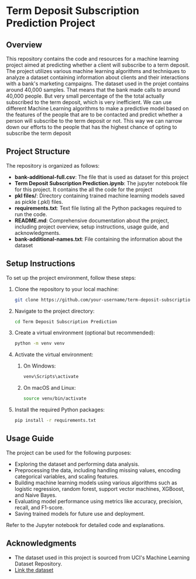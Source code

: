 # Term Deposit Subscription Prediction Project


## Overview

This repository contains the code and resources for a machine learning project aimed at predicting whether a client will subscribe to a term deposit. The project utilizes various machine learning algorithms and techniques to analyze a dataset containing information about clients and their interactions with a bank's marketing campaigns. The dataset used in the projet contains around 40,000 samples. That means that the bank made calls to around 40,000 people. But very small percentage of the the total actually subscribed to the term deposit, which is very inefficient. We can use different Machine Learning algorithms to make a predictive model based on the features of the people that are to be contacted and predict whether a person will subscribe to the term deposit or not. This way we can narrow down our efforts to the people that has the highest chance of opting to subscribe the term deposit

## Project Structure

The repository is organized as follows:

- **bank-additional-full.csv**: The file that is used as dataset for this project
- **Term Deposit Subscription Prediction.ipynb**: The jupyter notebook file for this project. It contains the all the code for the project 
- **pkl files/**: Directory containing trained machine learning models saved as pickle (.pkl) files.
- **requirements.txt**: Text file listing all the Python packages required to run the code.
- **README.md**: Comprehensive documentation about the project, including project overview, setup instructions, usage guide, and acknowledgments.
- **bank-additional-names.txt**: File containing the information about the dataset

## Setup Instructions

To set up the project environment, follow these steps:

1. Clone the repository to your local machine:

   ```bash
   git clone https://github.com/your-username/term-deposit-subscription-prediction.git
   
2. Navigate to the project directory:
   
   ```bash
   cd Term Deposit Subscription Prediction
   
3. Create a virtual environment (optional but recommended):
   
   ```bash
   python -m venv venv

4. Activate the virtual environment:
   1. On Windows:
      ```bash
      venv\Scripts\activate
   2. On macOS and Linux:
      ```bash
      source venv/bin/activate
5. Install the required Python packages:
   ```bash
   pip install -r requirements.txt


## Usage Guide

The project can be used for the following purposes:

- Exploring the dataset and performing data analysis.
- Preprocessing the data, including handling missing values, encoding categorical variables, and scaling features.
- Building machine learning models using various algorithms such as logistic regression, random forest, support vector machines, XGBoost, and Naive Bayes.
- Evaluating model performance using metrics like accuracy, precision, recall, and F1-score.
- Saving trained models for future use and deployment.

Refer to the Jupyter notebook for detailed code and explanations.


## Acknowledgments

- The dataset used in this project is sourced from UCI's Machine Learning Dataset Repository.
- [Link the dataset](http://archive.ics.uci.edu/ml/datasets/Bank+Marketing)
